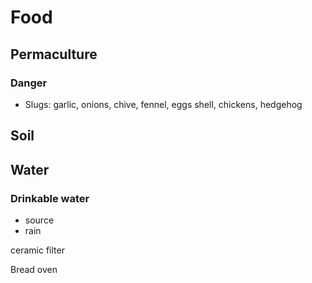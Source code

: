 # Food

## Permaculture

### Danger
- Slugs:
garlic, onions, chive, fennel, eggs shell, chickens, hedgehog

## Soil

## Water

### Drinkable water

* source
* rain

ceramic filter


Bread oven